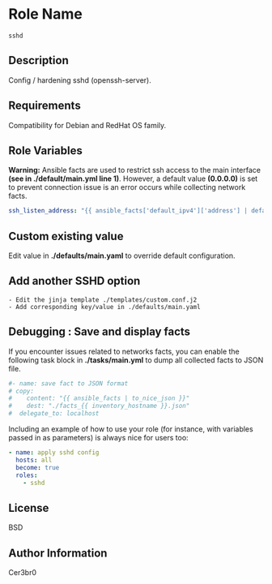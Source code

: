 # Role Name

`sshd`

## Description

Config / hardening sshd (openssh-server).

## Requirements

Compatibility for Debian and RedHat OS family.

## Role Variables

**Warning:** Ansible facts are used to restrict ssh access to the main interface **(see in ./default/main.yml line 1)**. However, a default value **(0.0.0.0)** is set to prevent connection issue is an error occurs while collecting network facts.
```yaml
ssh_listen_address: "{{ ansible_facts['default_ipv4']['address'] | default('0.0.0.0') }}"
```

## Custom existing value  
Edit value in **./defaults/main.yaml** to override default configuration.

## Add another SSHD option  
```
- Edit the jinja template ./templates/custom.conf.j2
- Add corresponding key/value in ./defaults/main.yaml
```

## Debugging : Save and display facts 
If you encounter issues related to networks facts, you can enable the following task block in **./tasks/main.yml** to dump all collected facts to JSON file.  
```yaml
#- name: save fact to JSON format
# copy:
#    content: "{{ ansible_facts | to_nice_json }}"
#    dest: "./facts_{{ inventory_hostname }}.json"
#  delegate_to: localhost 
```

Including an example of how to use your role (for instance, with variables passed in as parameters) is always nice for users too:

```yaml
- name: apply sshd config
  hosts: all
  become: true
  roles:
    - sshd
```

## License

BSD

## Author Information

Cer3br0
